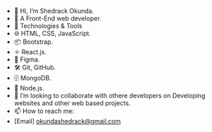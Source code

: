 - 👋 Hi, I’m Shedrack Okunda.
- 👀 A Front-End web developer.
- 🚀 Technologies & Tools
- 🌐 HTML, CSS, JavaScript.
- 📦 Bootstrap.
- ⚛️ React.js.
- 🎨 Figma.
- 🛠 Git, GitHub.
- 🗄 MongoDB.
- 🌱 Node.js.
- 💞️ I’m looking to collaborate with othere developers on Developing websites and other web based projects.
- 📫 How to reach me: 
- [Email] okundashedrack@gmail.com

<!---
sheddyKE/sheddyKE is a ✨ special ✨ repository because its `README.md` (this file) appears on your GitHub profile.
You can click the Preview link to take a look at your changes.
--->
